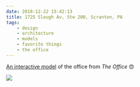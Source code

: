 ```yaml
---
date: 2018-12-22 15:42:13
title: 1725 Slough Av, Ste 200, Scranton, PA
tags:
    - design
    - architecture
    - models
    - favorite things
    - the office
---
```


[An interactive model](https://editor.archilogic.com/3d/archilogic/nsh7wfvq?sceneId=3d6acff4-abcd-4c58-b3f3-d56d99642199&mode=view&view-menu=none&main-menu=login) of the office from _The Office_ 😍

![](/misc/t/the_office_floor_plan.jpg)
